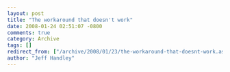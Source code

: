 ```yaml
---
layout: post
title: "The workaround that doesn't work"
date: 2008-01-24 02:51:07 -0800
comments: true
category: Archive
tags: []
redirect_from: ["/archive/2008/01/23/the-workaround-that-doesnt-work.aspx/"]
author: "Jeff Handley"
---
```


